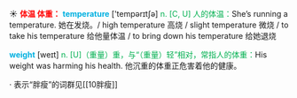 ☀ <font color="red">**体温 体重：**</font>
<font color="sky blue">**temperature**</font> ['tempərɪtʃə] 
<font color="#00b050">n. [C, U] 人的体温：</font>She’s running a temperature. 她在发烧。/ high temperature 高烧 / slight temperature 微烧 / to take his temperature 给他量体温 / to bring down his temperature 给她退烧

<font color="sky blue">**weight**</font> [weɪt] 
<font color="#00b050">n. [U]（重量）重，与“（重量）轻”相对，常指人的体重：</font>His weight was harming his health. 他沉重的体重正危害着他的健康。

· 表示“胖瘦”的词群见[[10胖瘦]]
